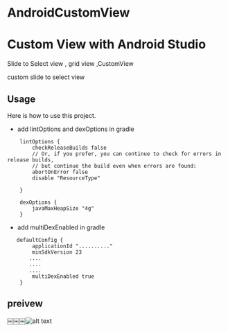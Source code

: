 # AndroidCustomView

Custom View with Android Studio
=================================
Slide to Select view , grid view ,CustomView

custom slide to select view 

Usage
-----
Here is how to use this project.
* add lintOptions and dexOptions in gradle
```
    lintOptions {
        checkReleaseBuilds false
        // Or, if you prefer, you can continue to check for errors in release builds,
        // but continue the build even when errors are found:
        abortOnError false
        disable "ResourceType"

    }

    dexOptions {
        javaMaxHeapSize "4g"
    }
 ```
* add multiDexEnabled in gradle
```
   defaultConfig {
        applicationId ".........."
        minSdkVersion 23
       ....
       ....
       ....
        multiDexEnabled true
    }
 ```

preivew
-----
￼￼￼![alt text](https://serving.photos.photobox.com/47577444b4e98c1b836779e3c16fbe1fcabfad5e9711a1473a79d36de2756c2ca3058b42.jpg)

